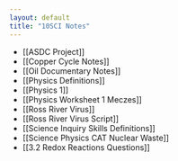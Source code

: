 ```yaml
---
layout: default
title: "10SCI Notes"
---
```


- [[ASDC Project]]
- [[Copper Cycle Notes]]
- [[Oil Documentary Notes]]
- [[Physics Definitions]]
- [[Physics 1]]
- [[Physics Worksheet 1 Meczes]]
- [[Ross River Virus]]
- [[Ross River Virus Script]]
- [[Science Inquiry Skills Definitions]]
- [[Science Physics CAT Nuclear Waste]]
- [[3.2 Redox Reactions Questions]]
